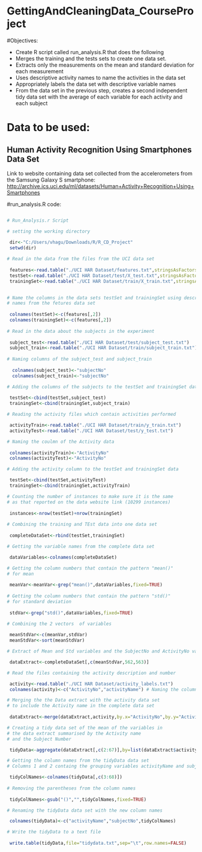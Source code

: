 # GettingAndCleaningData_CourseProject


#Objectives:

* Create R script called run_analysis.R that does the following
 * Merges the training and the tests sets to create one data set.
 * Extracts only the measurements on the mean and standard deviation for each measurement
 * Uses descriptive activity names to name the activities in the data set
 * Appropriately labels the data set with descriptive variable names
 * From the data set in the previous step, creates a second independent tidy data set with the average of each variable for each activity and each subject 


# Data to be used:

## Human Activity Recognition Using Smartphones Data Set 

Link to website containing data set collected from the accelerometers from the Samsung Galaxy S smartphone:
<http://archive.ics.uci.edu/ml/datasets/Human+Activity+Recognition+Using+Smartphones>


#run_analysis.R code:

```R

# Run_Analysis.r Script

# setting the working directory

 dir<-"C:/Users/vhagu/Downloads/R/R_CD_Project"
 setwd(dir)
 
# Read in the data from the files from the UCI data set
 
 features<-read.table("./UCI HAR Dataset/features.txt",stringsAsFactors=FALSE)
 testSet<-read.table("./UCI HAR Dataset/test/X_test.txt",stringsAsFactors=FALSE)
 trainingSet<-read.table("./UCI HAR Dataset/train/X_train.txt",stringsAsFactors=FALSE)
 

# Name the columns in the data sets testSet and trainingSet using descriptive 
# names from the fetures data set
 
 colnames(testSet)<-c(features[,2])
 colnames(trainingSet)<-c(features[,2])
 
# Read in the data about the subjects in the experiment
 
 subject_test<-read.table("./UCI HAR Dataset/test/subject_test.txt")
 subject_train<-read.table("./UCI HAR Dataset/train/subject_train.txt")
 
# Naming columns of the subject_test and subject_train
 
  colnames(subject_test)<-"subjectNo"
  colnames(subject_train)<-"subjectNo" 

# Adding the columns of the subjects to the testSet and trainingSet data
  
 testSet<-cbind(testSet,subject_test)
 trainingSet<-cbind(trainingSet,subject_train)

# Reading the activity files which contain activities performed

 activityTrain<-read.table("./UCI HAR Dataset/train/y_train.txt")
 activityTest<-read.table("./UCI HAR Dataset/test/y_test.txt")

# Naming the coulmn of the Activity data
 
 colnames(activityTrain)<-"ActivityNo"
 colnames(activityTest)<-"ActivityNo"

# Adding the activity column to the testSet and trainingSet data

 testSet<-cbind(testSet,activityTest)
 trainingSet<-cbind(trainingSet,activityTrain)

# Counting the number of instances to make sure it is the same
# as that reported on the data website link (10299 instances)
 
 instances<-nrow(testSet)+nrow(trainingSet)
 
# Combining the training and TEst data into one data set
 
 completeDataSet<-rbind(testSet,trainingSet)

# Getting the variable names from the complete data set

 dataVariables<-colnames(completeDataSet)

# Getting the column numbers that contain the pattern "mean()"
# for mean
 
 meanVar<-meanVar<-grep("mean()",dataVariables,fixed=TRUE)
 
# Getting the column numbers that contain the pattern "std()" 
# for standard deviation
 
 stdVar<-grep("std()",dataVariables,fixed=TRUE) 

# Combining the 2 vectors  of variables
 
 meanStdVar<-c(meanVar,stdVar)
 meanStdVar<-sort(meanStdVar)

# Extract of Mean and Std variables and the SubjectNo and ActivityNo variables

 dataExtract<-completeDataSet[,c(meanStdVar,562,563)] 

# Read the files containing the activity description and number

 activity<-read.table("./UCI HAR Dataset/activity_labels.txt")
 colnames(activity)<-c("ActivityNo","activityName") # Naming the columns

# Merging the the Data extract with the activity data set
# to include the Activity name in the complete data set
 
 dataExtract<-merge(dataExtract,activity,by.x="ActivityNo",by.y="ActivityNo")

# Creating a tidy data set of the mean of the variables in
# the data extract summarised by the Activity name 
# and the Subject Number

 tidyData<-aggregate(dataExtract[,c(2:67)],by=list(dataExtract$activityName,dataExtract$subjectNo),FUN="mean",na.rm=TRUE)

# Getting the column names from the tidyData data set
# Columns 1 and 2 containg the grouping variables activityName and subjectNo

 tidyColNames<-colnames(tidyData[,c(3:68)]) 
 
# Removing the parentheses from the column names
 
 tidyColNames<-gsub("()","",tidyColNames,fixed=TRUE)

# Renaming the tidyData data set with the new column names

 colnames(tidyData)<-c("activityName","subjectNo",tidyColNames)

# Write the tidyData to a text file
 
 write.table(tidyData,file="tidydata.txt",sep="\t",row.names=FALSE)

```